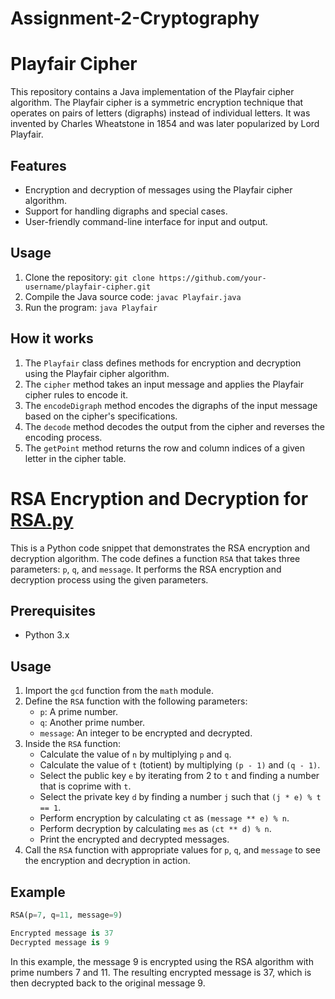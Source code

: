 # Assignment-2-Cryptography

# Playfair Cipher

This repository contains a Java implementation of the Playfair cipher algorithm. The Playfair cipher is a symmetric encryption technique that operates on pairs of letters (digraphs) instead of individual letters. It was invented by Charles Wheatstone in 1854 and was later popularized by Lord Playfair.

## Features

- Encryption and decryption of messages using the Playfair cipher algorithm.
- Support for handling digraphs and special cases.
- User-friendly command-line interface for input and output.

## Usage

1. Clone the repository: `git clone https://github.com/your-username/playfair-cipher.git`
2. Compile the Java source code: `javac Playfair.java`
3. Run the program: `java Playfair`

## How it works

1. The `Playfair` class defines methods for encryption and decryption using the Playfair cipher algorithm.
2. The `cipher` method takes an input message and applies the Playfair cipher rules to encode it.
3. The `encodeDigraph` method encodes the digraphs of the input message based on the cipher's specifications.
4. The `decode` method decodes the output from the cipher and reverses the encoding process.
5. The `getPoint` method returns the row and column indices of a given letter in the cipher table.



# RSA Encryption and Decryption for [RSA.py](RSA.py)

This is a Python code snippet that demonstrates the RSA encryption and decryption algorithm. The code defines a function `RSA` that takes three parameters: `p`, `q`, and `message`. It performs the RSA encryption and decryption process using the given parameters.

## Prerequisites
- Python 3.x

## Usage
1. Import the `gcd` function from the `math` module.
2. Define the `RSA` function with the following parameters:
   - `p`: A prime number.
   - `q`: Another prime number.
   - `message`: An integer to be encrypted and decrypted.
3. Inside the `RSA` function:
   - Calculate the value of `n` by multiplying `p` and `q`.
   - Calculate the value of `t` (totient) by multiplying `(p - 1)` and `(q - 1)`.
   - Select the public key `e` by iterating from 2 to `t` and finding a number that is coprime with `t`.
   - Select the private key `d` by finding a number `j` such that `(j * e) % t == 1`.
   - Perform encryption by calculating `ct` as `(message ** e) % n`.
   - Perform decryption by calculating `mes` as `(ct ** d) % n`.
   - Print the encrypted and decrypted messages.
4. Call the `RSA` function with appropriate values for `p`, `q`, and `message` to see the encryption and decryption in action.

## Example

```python
RSA(p=7, q=11, message=9)

Encrypted message is 37
Decrypted message is 9
```
In this example, the message 9 is encrypted using the RSA algorithm with prime numbers 7 and 11. The resulting encrypted message is 37, which is then decrypted back to the original message 9.
